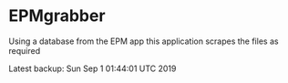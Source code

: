 # EPMgrabber
Using a database from the EPM app this application scrapes the files as required


Latest backup: Sun Sep 1 01:44:01 UTC 2019
